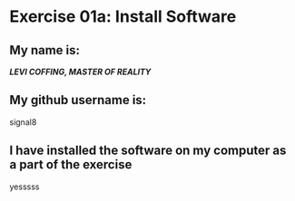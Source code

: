 # Exercise 01a: Install Software

## My name is:
***LEVI COFFING, MASTER OF REALITY***

## My github username is:
signal8

## I have installed the software on my computer as a part of the exercise
yesssss
